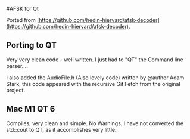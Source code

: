 #AFSK for Qt 

Ported from [https://github.com/hedin-hiervard/afsk-decoder](https://github.com/hedin-hiervard/afsk-decoder).


## Porting to QT

Very very clean code - well written. I just had to "QT" the Command line parser.... 

I also added the AudioFile.h (Also lovely code) written by @author Adam Stark, this code appeared with the recursive Git Fetch from the original project.


## Mac M1 QT 6

Compiles, very clean and simple. No Warnings. I have not converted the std::cout to QT, as it accomplishes very little.
